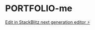# PORTFOLIO-me

[Edit in StackBlitz next generation editor ⚡️](https://stackblitz.com/~/github.com/MetheleshKumar/PORTFOLIO-me)